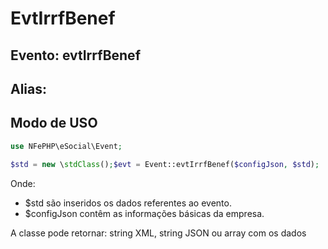 # EvtIrrfBenef

## Evento: evtIrrfBenef

## Alias: 


## Modo de USO

```php
use NFePHP\eSocial\Event;

$std = new \stdClass();$evt = Event::evtIrrfBenef($configJson, $std);
```

Onde:
- $std são inseridos os dados referentes ao evento.
- $configJson contêm as informações básicas da empresa.

A classe pode retornar: string XML, string JSON ou array com os dados

